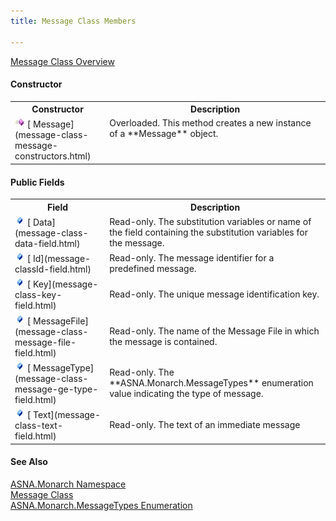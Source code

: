 ```yaml
---
title: Message Class Members

---
```


[Message Class Overview](message-class.html) 

#### Constructor
<table class="mytable" cellspacing="0" cellpadding="4" width="90%">
          <colgroup>
            <col width="30%" />
            <col width="70%" />
          </colgroup>
          <tr>
            <th>Constructor</th>
            <th>Description</th>
          </tr>
          <tr valign="top">
            <td><img height="16" alt="constructor" src="images/constructor.bmp" width="16" border="0" />
              [
            Message](message-class-message-constructors.html)
            </td>
            <td>Overloaded. This method
          creates a new instance of a 
 **Message**  object.</td>
          </tr>
</table>

#### Public Fields
<table class="mytable" cellspacing="0" cellpadding="4" width="90%">
          <colgroup>
            <col width="30%" />
            <col width="70%" />
          </colgroup>
          <tr>
            <th>Field</th>
            <th>Description</th>
          </tr>
          <tr>
            <td><img height="16" alt="public field" src="images/field.bmp" width="16" border="0" />
              [
            Data](message-class-data-field.html)
            </td>
            <td>Read-only.  The
          substitution variables or name of the field containing
          the substitution variables for the message.</td>
          </tr>
          <tr>
            <td><img height="16" alt="public field" src="images/field.bmp" width="16" border="0" />
              [
            Id](message-classId-field.html)
            </td>
            <td>Read-only.  The message identifier for a predefined message.</td>
          </tr>
          <tr>
            <td><img height="16" alt="public field" src="images/field.bmp" width="16" border="0" />
              [
            Key](message-class-key-field.html)
            </td>
            <td>Read-only.  The unique message identification key.</td>
          </tr>
          <tr>
            <td><img height="16" alt="public field" src="images/field.bmp" width="16" border="0" />
              [
            MessageFile](message-class-message-file-field.html)
            </td>
            <td>Read-only.  The name of
          the Message File in which the message is contained.</td>
          </tr>
          <tr>
            <td><img height="16" alt="public field" src="images/field.bmp" width="16" border="0" />
              [
            MessageType](message-class-message-ge-type-field.html)
            </td>
            <td>Read-only.  The 
 **ASNA.Monarch.MessageTypes**  enumeration
          value indicating the type of message.</td>
          </tr>
          <tr>
            <td><img height="16" alt="public field" src="images/field.bmp" width="16" border="0" />
              [
            Text](message-class-text-field.html)
            </td>
            <td>Read-only. 
          The text of an immediate message</td>
          </tr>
</table>

#### See Also
[ASNA.Monarch Namespace](monarch-namespace.html) <br /> [Message Class](message-class.html) <br />[ ASNA.Monarch.MessageTypes Enumeration](messa-ge-types-enumeration.html)

